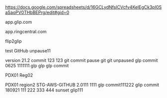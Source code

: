 https://docs.google.com/spreadsheets/d/16GCLydNfsICVcfv4KelEgCk3pI0SaSaoPV0THbBEPrg/edit#gid=0


app.glip.com

app.ringcentral.com

flip2glip

test GitHub unpause11

version 21.2
commit 123
123
git commit
pause git
git unpaused
glp commit 0625 1111111
glp glp glp commit

PDX01 Reg02

PDX01 region2
STG-AWS-GITHUB 2.0111 1111
glp commit111222
glip commit 180921 111 222 333 444
 sunset glip111
